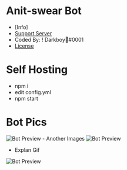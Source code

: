 # Anit-swear Bot
- [Info]
- [Support Server](https://discord.gg/6gzkUNq)
- Coded By: ! Darkboy🍭#0001
- [License](https://license.darkdevs.net/)

# Self Hosting
- npm i
- edit config.yml
- npm start




# Bot Pics



<img src="https://image.prntscr.com/image/pmqG8RzpS9mw3oDO9lJAFQ.png" alt="Bot Preview">
- Another Images
<img src="https://image.prntscr.com/image/dghGY8XaTCiHRFT_UBwchw.png" alt="Bot Preview">

- Explan Gif
<img src="https://media.giphy.com/media/gsllGfjv3l0io9VGQ5/giphy.gif" alt="Bot Preview">

